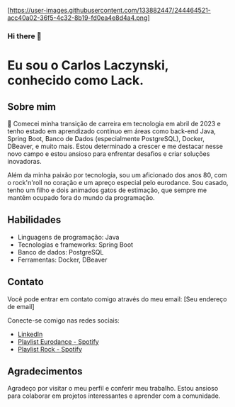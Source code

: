 [https://user-images.githubusercontent.com/133882447/244464521-acc40a02-36f5-4c32-8b19-fd0ea4e8d4a4.png]
### Hi there 👋



# Eu sou o Carlos Laczynski, conhecido como Lack.

## Sobre mim

🚀 Comecei minha transição de carreira em tecnologia em abril de 2023 e tenho estado em aprendizado contínuo em áreas como back-end Java, Spring Boot, Banco de Dados (especialmente PostgreSQL), Docker, DBeaver, e muito mais. Estou determinado a crescer e me destacar nesse novo campo e estou ansioso para enfrentar desafios e criar soluções inovadoras.

Além da minha paixão por tecnologia, sou um aficionado dos anos 80, com o rock'n'roll no coração e um apreço especial pelo eurodance. Sou casado, tenho um filho e dois animados gatos de estimação, que sempre me mantêm ocupado fora do mundo da programação.

## Habilidades

- Linguagens de programação: Java
- Tecnologias e frameworks: Spring Boot
- Banco de dados: PostgreSQL
- Ferramentas: Docker, DBeaver

## Contato

Você pode entrar em contato comigo através do meu email: [Seu endereço de email]

Conecte-se comigo nas redes sociais:

- [LinkedIn](https://www.linkedin.com/in/calj82)
- [Playlist Eurodance - Spotify](https://open.spotify.com/playlist/52YcwQIRrDUZ9atOcOqjFu)
- [Playlist Rock - Spotify](https://open.spotify.com/playlist/37i9dQZF1DXcmaoFmN75bi)

## Agradecimentos

Agradeço por visitar o meu perfil e conferir meu trabalho. Estou ansioso para colaborar em projetos interessantes e aprender com a comunidade.
